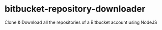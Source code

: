 # bitbucket-repository-downloader
Clone &amp; Download all the repositories of a Bitbucket account using NodeJS
